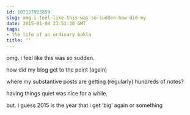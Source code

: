 ```yaml
---
id: 107157923859
slug: omg-i-feel-like-this-was-so-sudden-how-did-my
date: 2015-01-04 23:51:38 GMT
tags:
- the life of an ordinary bakla
title: ''
---
```

<p>omg. i feel like this was so sudden.</p>

<p>how did my blog get to the point (again)</p>

<p>where my substantive posts are getting (regularly) hundreds of notes?</p>

<p>having things quiet was nice for a while.</p>

<p>but. i guess 2015 is the year that i get &#8216;big&#8217; again or something</p>
